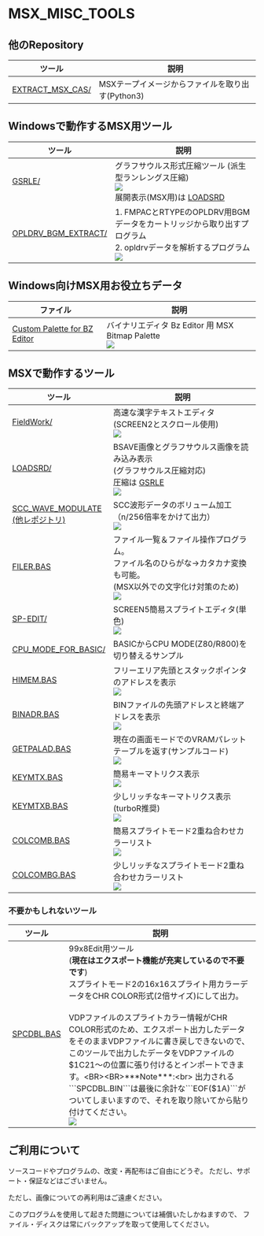 # MSX_MISC_TOOLS

## 他のRepository

|ツール|説明|
|---|---|
| [EXTRACT_MSX_CAS/  ](https://github.com/uniskie/EXTRACT_MSX_CAS/ ) |MSXテープイメージからファイルを取り出す(Python3)

## Windowsで動作するMSX用ツール

|ツール|説明|
|---|---|
| [GSRLE/            ](GSRLE             ) |グラフサウルス形式圧縮ツール (派生型ランレングス圧縮)<BR> ![](img/GSRLE.png) <BR>展開表示(MSX用)は [LOADSRD](LOADSRD)|
| [OPLDRV_BGM_EXTRACT/](OPLDRV_BGM_EXTRACT ) |1. FMPACとRTYPEのOPLDRV用BGMデータをカートリッジから取り出すプログラム<br>2. opldrvデータを解析するプログラム <br> ![](OPLDRV_BGM_EXTRACT/img/OPLDRV_tool.png)|

## Windows向けMSX用お役立ちデータ
|ファイル|説明|
|---|---|
| [Custom Palette for BZ Editor](Custom%20Palette%20for%20BZ%20Editor)|バイナリエディタ Bz Editor 用 MSX Bitmap Palette<BR>![](img/BZ_MSX_PALETTE.png)|

## MSXで動作するツール

|ツール|説明|
|---|---|
| [FieldWork/          ](FieldWork          ) |高速な漢字テキストエディタ(SCREEN2とスクロール使用)<BR>![](FieldWork/img/FieldWork.png)|
| [LOADSRD/           ](LOADSRD            ) |BSAVE画像とグラフサウルス画像を読み込み表示<BR>(グラフサウルス圧縮対応)<BR>圧縮は [GSRLE](GSRLE)<BR>![](img/MIKTEA0001.png)|
| [SCC_WAVE_MODULATE<br>(他レポジトリ)](https://github.com/uniskie/msx_music_data/tree/master/etc) |SCC波形データのボリューム加工（n/256倍率をかけて出力）<BR> ![](SCC_WAVE_MODULATE/image/SCC_WAVE_VOLUME_1.png) |
| [FILER.BAS          ](FILER.BAS          ) |ファイル一覧＆ファイル操作プログラム。<BR>ファイル名のひらがな→カタカナ変換も可能。<BR>(MSX以外での文字化け対策のため)<BR>![](img/FILER.png)|
| [SP-EDIT/           ](SP-EDIT            ) |SCREEN5簡易スプライトエディタ(単色)<BR>![](img/SP-EDIT.png)|
| [CPU_MODE_FOR_BASIC/](CPU_MODE_FOR_BASIC ) |BASICからCPU MODE(Z80/R800)を切り替えるサンプル|
| [HIMEM.BAS          ](HIMEM.BAS          ) |フリーエリア先頭とスタックポインタのアドレスを表示<BR>![](img/HIMEM.png)|
| [BINADR.BAS         ](BINADR.BAS         ) |BINファイルの先頭アドレスと終端アドレスを表示<BR>![](img/BINADR.png)|
| [GETPALAD.BAS       ](GETPALAD.BAS       ) |現在の画面モードでのVRAMパレットテーブルを返す(サンプルコード)<BR>![](img/GETPALAD3.png)|
| [KEYMTX.BAS         ](KEYMTX.BAS         ) |簡易キーマトリクス表示<BR>![](img/KEYMTX.png)|
| [KEYMTXB.BAS        ](KEYMTXB.BAS        ) |少しリッチなキーマトリクス表示(turboR推奨)<BR>![](img/KEYMTXB.png)|
| [COLCOMB.BAS        ](COLCOMB.BAS        ) |簡易スプライトモード2重ね合わせカラーリスト<BR>![](img/COLCOMB.png)|
| [COLCOMBG.BAS       ](COLCOMBG.BAS       ) |少しリッチなスプライトモード2重ね合わせカラーリスト<BR>![](img/COLCOMBG.png)|


### 不要かもしれないツール

|ツール|説明|
|---|---|
| [SPCDBL.BAS         ](SPCDBL.BAS         ) |99x8Edit用ツール<BR>(**現在はエクスポート機能が充実しているので不要です**)<BR>スプライトモード2の16x16スプライト用カラーデータをCHR COLOR形式(2倍サイズ)にして出力。<BR><BR>VDPファイルのスプライトカラー情報がCHR COLOR形式のため、エクスポート出力したデータをそのままVDPファイルに書き戻しできないので、このツールで出力したデータをVDPファイルの$1C21～の位置に張り付けるとインポートできます。<BR><BR>***Note***:<br> 出力される```SPCDBL.BIN```は最後に余計な```EOF($1A)```がついてしまいますので、それを取り除いてから貼り付けてください。<BR>![](img/SPCDBL.png)|


## ご利用について

ソースコードやプログラムの、改変・再配布はご自由にどうぞ。
ただし、サポート・保証などはございません。

ただし、画像についての再利用はご遠慮ください。

このプログラムを使用して起きた問題については補償いたしかねますので、
ファイル・ディスクは常にバックアップを取って使用してください。
